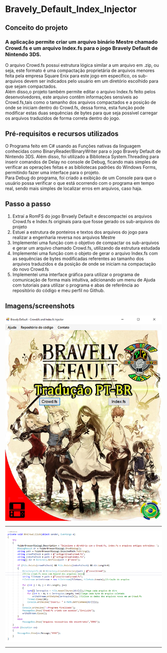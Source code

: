 # Bravely_Default_Index_Injector

## Conceito do projeto
### A aplicação permite criar um arquivo binário Mestre chamado Crowd.fs e um arquivo Index.fs para o jogo Bravely Default de Nintendo 3DS.
O arquivo Crowd.fs possui estrutura lógica similar a um arquivo em .zip, ou seja, este formato é uma compactação proprietária de arquivos menores feita pela empresa Square Enix para este jogo em específico, os sub-arquivos devem ser indicados pelo usuário em um diretório escolhido para que sejam compactados.<br/>
Além disso,o projeto também permite editar o arquivo Index.fs feito pelos desenvolvedores, este arquivo contêm informações sensíveis ao Crowd.fs,tais como o tamanho dos arquivos compactados e a posição de onde se iniciam dentro do Crowd.fs, dessa forma, esta função pode modificar estas duas sequências de bytes para que seja possível carregar os arquivos traduzidos de forma correta dentro do jogo.

## Pré-requisitos e recursos utilizados
O Programa feito em C# usando as Funções nativas da linguagem conhecidas como BinaryReader/BinaryWriter para o jogo Bravely Default de Nintendo 3DS. Além disso, foi utilizado a Biblioteca System.Threading para inserir comandos de Delay no console de Debug, ficando mais simples de verificar as operações feitas e as bibliotecas padrões do Windows Forms, permitindo fazer uma interface para o projeto.<br>
Para Debug do programa, foi criado a exibição de um Console para que o usuário possa verificar o que está ocorrendo com o programa em tempo real, sendo mais simples de localizar erros em arquivos, caso haja.
  
## Passo a passo

1. Extraí a RomFS do jogo Brvaely Default e descompactei os arquivos Crowd.fs e Index.fs originais para que fosse gerado os sub-arquivos do projeto
2. Estuei a estrutura de ponteiros e textos dos arquivos do jogo para realizar a engenharia reversa nos arquivos Mestre
3. Implementei uma função com o objetivo de compactar os sub-arquivos e gerar um arquivo chamado Crowd.fs, utilizando da estrutura estudada
4. Implementei uma função com o objeto de gerar o arquivo Index.fs com as sequências de bytes modificadas referentes ao tamanho dos arquivos traduzidos e da posição de onde se iniciam na compactação do novo Crowd.fs 
4. Implementei uma interface gráfica para utilizar o programa de comunicação de forma mais intuitiva, adicionando um menu de Ajuda com tutoriais para utilizar o programa e abas de referência ao repositório do código e meu perfil no Github.

## Imagens/screenshots

![Imagem](https://github.com/MrVtR/Bravely_Default_Index_Injector/blob/master/Imagens/Interface.PNG)

---
![Imagem](https://github.com/MrVtR/Bravely_Default_Index_Injector/blob/master/Imagens/CrowdFunction.PNG)

---

